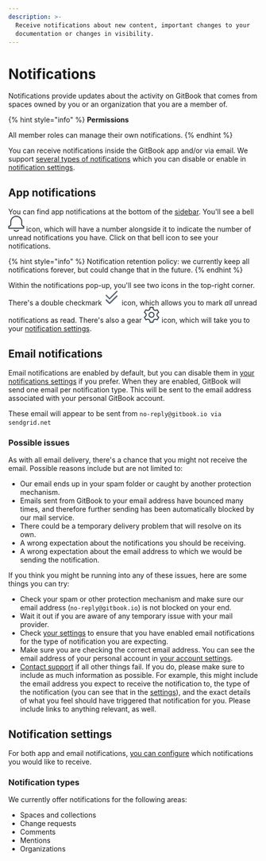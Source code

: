 ```yaml
---
description: >-
  Receive notifications about new content, important changes to your
  documentation or changes in visibility.
---
```


# Notifications

Notifications provide updates about the activity on GitBook that comes from spaces owned by you or an organization that you are a member of.

{% hint style="info" %}
**Permissions**

All member roles can manage their own notifications.
{% endhint %}

You can receive notifications inside the GitBook app and/or via email. We support [several types of notifications](notifications.md#notification-types) which you can disable or enable in [notification settings](notifications.md#notification-settings).

## App notifications

You can find app notifications at the bottom of the [sidebar](https://docs.gitbook.com/getting-started/overview#sidebar). You'll see a bell <img src="../.gitbook/assets/notification.png" alt="" data-size="line"> icon, which will have a number alongside it to indicate the number of unread notifications you have. Click on that bell icon to see your notifications.

{% hint style="info" %}
Notification retention policy: we currently keep all notifications forever, but could change that in the future.
{% endhint %}

Within the notifications pop-up, you'll see two icons in the top-right corner. There's a double checkmark <img src="../.gitbook/assets/double-checkmark.png" alt="" data-size="line"> icon, which allows you to mark _all_ unread notifications as read. There's also a gear <img src="../.gitbook/assets/settings.png" alt="" data-size="line"> icon, which will take you to your [notification settings](notifications.md#notification-settings).

## Email notifications

Email notifications are enabled by default, but you can disable them in [your notifications settings](https://app.gitbook.com/account/notification) if you prefer. When they are enabled, GitBook will send one email per notification type. This will be sent to the email address associated with your personal GitBook account.

These email will appear to be sent from `no-reply@gitbook.io via sendgrid.net`

### Possible issues

As with all email delivery, there's a chance that you might not receive the email. Possible reasons include but are not limited to:

* Our email ends up in your spam folder or caught by another protection mechanism.
* Emails sent from GitBook to your email address have bounced many times, and therefore further sending has been automatically blocked by our mail service.
* There could be a temporary delivery problem that will resolve on its own.
* A wrong expectation about the notifications you should be receiving.
* A wrong expectation about the email address to which we would be sending the notification.

If you think you might be running into any of these issues, here are some things you can try:

* Check your spam or other protection mechanism and make sure our email address (`no-reply@gitbook.io`) is not blocked on your end.
* Wait it out if you are aware of any temporary issue with your mail provider.
* Check [your settings](https://app.gitbook.com/account/notification) to ensure that you have enabled email notifications for the type of notification you are expecting.
* Make sure you are checking the correct email address. You can see the email address of your personal account in [your account settings](https://app.gitbook.com/account).
* [Contact support](../troubleshooting/support.md) if all other things fail. If you do, please make sure to include as much information as possible. For example, this might include the email address you expect to receive the notification to, the type of the notification (you can see that in the [settings](https://app.gitbook.com/account/notification)), and the exact details of what you feel should have triggered that notification for you. Please include links to anything relevant, as well.

## Notification settings

For both app and email notifications, [you can configure](https://app.gitbook.com/account/notification) which notifications you would like to receive.

### Notification types

We currently offer notifications for the following areas:

* Spaces and collections
* Change requests
* Comments
* Mentions
* Organizations
